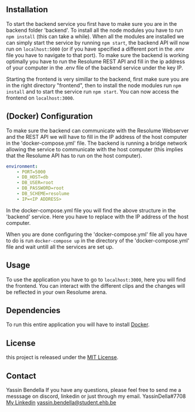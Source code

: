 
## Installation

To start the backend service you first have to make sure you are in the backend folder 'backend'. To install all the node modules you have to run `npm install` (this can take a while). When all the modules are installed we can simply start the service by running `npm start`, the backend API will now run on `localhost:5000` (or if you have specified a different port in the .env file you have to navigate to that port). To make sure the backend is working optimally you have to run the Resolume REST API and fill in the ip address of your computer in the .env file of the backend service under the key IP.


Starting the frontend is very simillar to the backend, first make sure you are in the right directory "frontend", then to install the node modules run `npm install` and to start the service run `npm start`.
You can now access the frontend on `localhost:3000`.
  

## (Docker) Configuration

To make sure the backend can communicate with the Resolume Webserver and the REST API we will have to fill in the IP address of the host computer in the 'docker-compose.yml' file. The backend is running a bridge network allowing the service to communicate with the host computer (this implies that the Resolume API has to run on the host computer).

```yml
environment:
	- PORT=5000
	- DB_HOST=db
	- DB_USER=root
	- DB_PASSWORD=root	
	- DB_SCHEME=resolume
	- IP=<IP ADDRESS>
```
In the docker-compose.yml file you will find the above structure in the 'backend' service. Here you have to replace <IP ADDRESS> with the IP address of the host computer.

When you are done configuring the 'docker-compose.yml' file all you have to do is run `docker-compose up` in the directory of the 'docker-compose.yml' file and wait untill all the services are set up.

## Usage

To use the application you have to go to `localhost:3000`, here you will find the frontend. You can interact with the different clips and the changes will be reflected in your own Resolume arena.
## Dependencies
To run this entire application you will have to install [Docker](https://docs.docker.com/engine/install/).

## License
this project is released under the [MIT License](./LICENSE).

## Contact
Yassin Bendella
If you have any questions, please feel free to send me a messsage on discord, linkedin or just through my email.
YassinDella#7708
[My Linkedin]()
[yassin.bendella@student.ehb.be](yassin.bendella@student.ehb.be)
